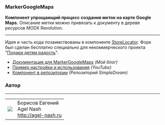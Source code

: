 ### MarkerGoogleMaps
**Компонент упрощающий процесс создания меток на карте Google Maps.** Описание метки можно привязать к документу в дереве ресурсов MODX Revolution.

---------
Идея и часть кода позаимствованы в компоненте [StoreLocator](https://github.com/b03tz/StoreLocator). Форк был сделан бесплатно специально для некоммерческого проекта "[Подари детям радость](http://dariradost.org/)".

* [Документация для MarkerGoogleMaps](http://blog.agel-nash.ru/addon/markergooglemaps.html) *(Мой блог)*
* [Пример настройки и использования](http://www.youtube.com/watch?v=kQkaXx6tynQ) *(YouTube)*
* [Компонент в репозитории](http://store.simpledream.ru/packages/utilities/markergooglemaps.html) *(Репозиторий SimpleDream)*

### Автор
---------
<table>
  <tr>
    <td><img src="http://www.gravatar.com/avatar/bf12d44182c98288015f65c9861903aa?s=60"></td><td valign="middle">Борисов Евгений<br>Agel Nash<br><a href="http://artdevue.com">http://agel-nash.ru</a></td>
  </tr>
</table>